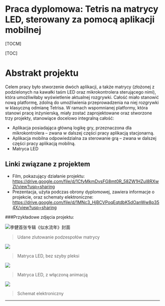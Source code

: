 # Praca dyplomowa: Tetris na matrycy LED, sterowany za pomocą aplikacji mobilnej


[TOCM]

[TOC]


Abstrakt projektu
=============
Celem pracy było  stworzenie dwóch aplikacji, a także matrycy (złożonej z podzielonych na kawałki taśm LED oraz mikrokontrolera sterującego nimi), która umożliwiłaby wyświetlenie aktualnej rozgrywki.  Całość miało stanowić nową platformę, zdolną do umożliwienia przeprowadzenia na niej rozgrywki  w klasyczną odmianę Tetrisa.
W ramach wspomnianej platformy, która stanowi pracę inżynierską, miały zostać zaprojektowane oraz stworzone trzy projekty, stanowiące docelowo integralną całość:
- Aplikacja posiadająca  główną logikę gry, przeznaczona dla mikrokontrolera – zwana w dalszej części pracy aplikacją stacjonarną.
- Aplikacja mobilna odpowiedzialna za sterowanie grą – zwana w dalszej części pracy aplikacją mobilną.
- Matryca LED


Linki związane z projektem
-------------
- Film, pokazujący działanie projektu: https://drive.google.com/file/d/1CfyMkmDvsFG8mt0R_58ZW1HZuI8RXwZI/view?usp=sharing
- Prezentacja, użyta podczas obrony dyplomowej, zawiera informacje o projekcie, oraz schematy elektroniczne: https://drive.google.com/file/d/1MNc3_HjBCVPoqEqtdbK5dOanWw8p354X/view?usp=sharing



###Przykładowe zdjęcia projektu:


![](https://zapodaj.net/images/16c12774a9549.png "李健首张专辑《似水流年》封面")

> Udane zlutowanie podzespołów matrycy

![](https://zapodaj.net/images/4d41ef890a9ea.jpg)

> Matryca LED, bez szyby pleksi

![](https://zapodaj.net/images/8160c9b3d26c8.jpg)

> Matryca LED, z włączoną animacją

![](https://zapodaj.net/images/598ccad1c4fb8.png)

> Schemat elektroniczny

                
----

